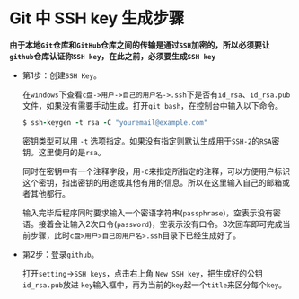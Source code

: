 # Git 中 SSH key 生成步骤
**由于本地`Git`仓库和`GitHub`仓库之间的传输是通过`SSH`加密的，所以必须要让`github`仓库认证你`SSH key`，在此之前，必须要生成`SSH key`**
* 第1步：创建`SSH Key`。

	在`windows`下查看`c盘->用户->自己的用户名->.ssh`下是否有`id_rsa`、`id_rsa.pub`文件，如果没有需要手动生成。打开`git bash`，在控制台中输入以下命令。
	```ruby
	$ ssh-keygen -t rsa -C "youremail@example.com"
	```
	密钥类型可以用 `-t` 选项指定。如果没有指定则默认生成用于`SSH-2`的`RSA`密钥。这里使用的是`rsa`。
	
	同时在密钥中有一个注释字段，用`-C`来指定所指定的注释，可以方便用户标识这个密钥，指出密钥的用途或其他有用的信息。所以在这里输入自己的邮箱或者其他都行。

	输入完毕后程序同时要求输入一个密语字符串(`passphrase`)，空表示没有密语。接着会让输入2次口令(`password`)，空表示没有口令。3次回车即可完成当前步骤，此时`c盘>用户>自己的用户名>.ssh`目录下已经生成好了。

* 第2步：登录`github`。

 	打开`setting`->`SSH keys`，点击右上角 `New SSH key`，把生成好的公钥`id_rsa.pub`放进 `key`输入框中，再为当前的`key`起一个`title`来区分每个`key`。
